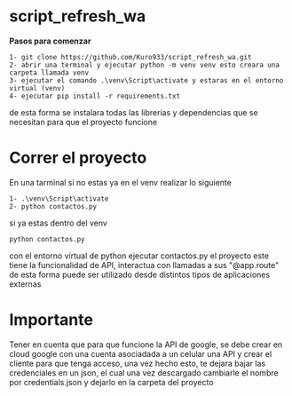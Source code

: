 # script_refresh_wa

**Pasos para comenzar**
```
1- git clone https://github.com/Kuro933/script_refresh_wa.git
2- abrir una terminal y ejecutar python -m venv venv esto creara una carpeta llamada venv
3- ejecutar el comando .\venv\Script\activate y estaras en el entorno virtual (venv)
4- ejecutar pip install -r requirements.txt
```
de esta forma se instalara todas las librerias y dependencias que se necesitan para que el proyecto funcione

# Correr el proyecto
En una tarminal si no estas ya en el venv realizar lo siguiente
```
1- .\venv\Script\activate
2- python contactos.py
```
si ya estas dentro del venv
```
python contactos.py
```
con el entorno virtual de python ejecutar contactos.py
el proyecto este tiene la funcionalidad de API, interactua con llamadas a sus "@app.route"
de esta forma puede ser utilizado desde distintos tipos de aplicaciones externas


# Importante
Tener en cuenta que para que funcione la API de google, se debe crear en cloud google con una cuenta asociadada a un celular
una API y crear el cliente para que tenga acceso, una vez hecho esto, te dejara bajar las credenciales en un json, el cual
una vez descargado cambiarle el nombre por credentials.json y dejarlo en la carpeta del proyecto
